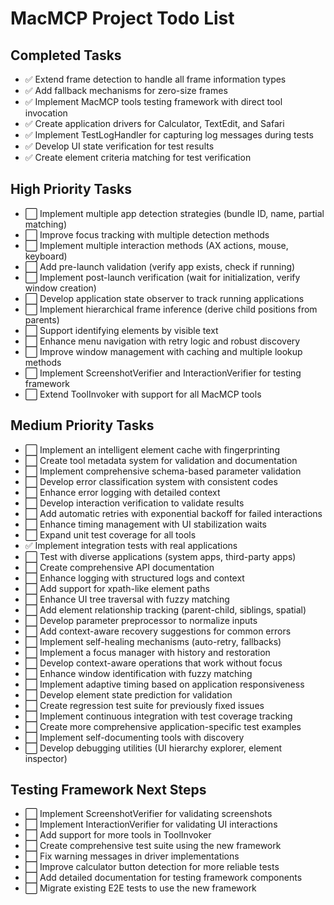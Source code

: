 # MacMCP Project Todo List

## Completed Tasks
- ✅ Extend frame detection to handle all frame information types
- ✅ Add fallback mechanisms for zero-size frames
- ✅ Implement MacMCP tools testing framework with direct tool invocation
- ✅ Create application drivers for Calculator, TextEdit, and Safari
- ✅ Implement TestLogHandler for capturing log messages during tests
- ✅ Develop UI state verification for test results
- ✅ Create element criteria matching for test verification

## High Priority Tasks
- ⬜ Implement multiple app detection strategies (bundle ID, name, partial matching)
- ⬜ Improve focus tracking with multiple detection methods
- ⬜ Implement multiple interaction methods (AX actions, mouse, keyboard)
- ⬜ Add pre-launch validation (verify app exists, check if running)
- ⬜ Implement post-launch verification (wait for initialization, verify window creation)
- ⬜ Develop application state observer to track running applications
- ⬜ Implement hierarchical frame inference (derive child positions from parents)
- ⬜ Support identifying elements by visible text
- ⬜ Enhance menu navigation with retry logic and robust discovery
- ⬜ Improve window management with caching and multiple lookup methods
- ⬜ Implement ScreenshotVerifier and InteractionVerifier for testing framework
- ⬜ Extend ToolInvoker with support for all MacMCP tools

## Medium Priority Tasks
- ⬜ Implement an intelligent element cache with fingerprinting
- ⬜ Create tool metadata system for validation and documentation
- ⬜ Implement comprehensive schema-based parameter validation
- ⬜ Develop error classification system with consistent codes
- ⬜ Enhance error logging with detailed context
- ⬜ Develop interaction verification to validate results
- ⬜ Add automatic retries with exponential backoff for failed interactions
- ⬜ Enhance timing management with UI stabilization waits
- ⬜ Expand unit test coverage for all tools
- ✅ Implement integration tests with real applications
- ⬜ Test with diverse applications (system apps, third-party apps)
- ⬜ Create comprehensive API documentation
- ⬜ Enhance logging with structured logs and context
- ⬜ Add support for xpath-like element paths
- ⬜ Enhance UI tree traversal with fuzzy matching
- ⬜ Add element relationship tracking (parent-child, siblings, spatial)
- ⬜ Develop parameter preprocessor to normalize inputs
- ⬜ Add context-aware recovery suggestions for common errors
- ⬜ Implement self-healing mechanisms (auto-retry, fallbacks)
- ⬜ Implement a focus manager with history and restoration
- ⬜ Develop context-aware operations that work without focus
- ⬜ Enhance window identification with fuzzy matching
- ⬜ Implement adaptive timing based on application responsiveness
- ⬜ Develop element state prediction for validation
- ⬜ Create regression test suite for previously fixed issues
- ⬜ Implement continuous integration with test coverage tracking
- ⬜ Create more comprehensive application-specific test examples
- ⬜ Implement self-documenting tools with discovery
- ⬜ Develop debugging utilities (UI hierarchy explorer, element inspector)

## Testing Framework Next Steps
- ⬜ Implement ScreenshotVerifier for validating screenshots
- ⬜ Implement InteractionVerifier for validating UI interactions
- ⬜ Add support for more tools in ToolInvoker
- ⬜ Create comprehensive test suite using the new framework
- ⬜ Fix warning messages in driver implementations
- ⬜ Improve calculator button detection for more reliable tests
- ⬜ Add detailed documentation for testing framework components
- ⬜ Migrate existing E2E tests to use the new framework